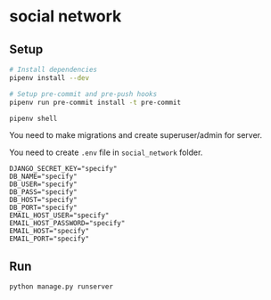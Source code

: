 # social network

## Setup
```sh
# Install dependencies
pipenv install --dev

# Setup pre-commit and pre-push hooks
pipenv run pre-commit install -t pre-commit

pipenv shell
```

You need to make migrations and create superuser/admin for server.

You need to create `.env` file in `social_network` folder.
```.env
DJANGO_SECRET_KEY="specify"
DB_NAME="specify"
DB_USER="specify"
DB_PASS="specify"
DB_HOST="specify"
DB_PORT="specify"
EMAIL_HOST_USER="specify"
EMAIL_HOST_PASSWORD="specify"
EMAIL_HOST="specify"
EMAIL_PORT="specify"
```

## Run
```sh
python manage.py runserver
```
